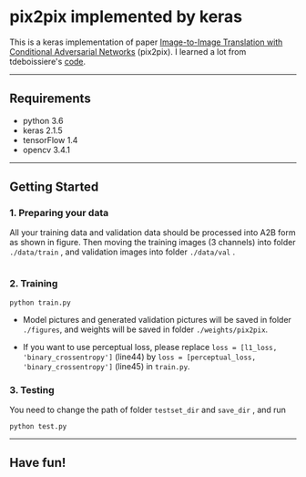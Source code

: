 # pix2pix implemented by keras

This is a keras implementation of paper [Image-to-Image Translation with Conditional Adversarial Networks](https://arxiv.org/abs/1611.07004) (pix2pix). I learned a lot from tdeboissiere's [code](https://github.com/tdeboissiere/DeepLearningImplementations/tree/master/pix2pix).

---

## Requirements

- python 3.6
- keras 2.1.5
- tensorFlow 1.4
- opencv 3.4.1

---

## Getting Started

### 1. Preparing your data

All your training data and validation data should be processed into A2B form as shown in figure. Then moving the training images (3 channels) into folder `./data/train` , and validation images into folder `./data/val` .

![]()

### 2. Training

```
python train.py
```

- Model pictures and generated validation pictures will be saved in folder `./figures`, and weights will be saved in folder `./weights/pix2pix`.

- If you want to use perceptual loss, please replace `loss = [l1_loss, 'binary_crossentropy']` (line44) by `loss = [perceptual_loss, 'binary_crossentropy']` (line45) in `train.py`.

### 3. Testing

You need to change the path of folder `testset_dir` and `save_dir` , and run

```
python test.py
```

---

## Have fun!
